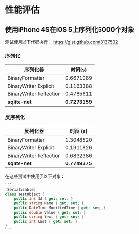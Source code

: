 ﻿# 性能评估

## 使用iPhone 4S在iOS 5上序列化5000个对象

测试使用以下代码执行： https://gist.github.com/3137502

### 序列化

| 序列化器                | 时间(s)       |
| ----------------------- | ------------- |
| BinaryFormatter         | 0.6671089     |
| BinaryWriter Explicit   | 0.1163388     |
| BinaryWriter Reflection | 0.4785611     |
| **sqlite-net**          | **0.7273159** |

### 反序列化

| 反列化器                | 时间 (s)      |
| ----------------------- | ------------- |
| BinaryFormatter         | 1.3048520     |
| BinaryWriter Explicit   | 0.1911826     |
| BinaryWriter Reflection | 0.6832386     |
| **sqlite-net**          | **0.7749375** |

在这些测试中使用了以下对象：

~~~c#
```
[Serializable]
class TestObject {		
	public int Id { get; set; }
	public string Name { get; set; }
	public DateTime ModifiedTime { get; set; }
	public double Value { get; set; }
	public string Text { get; set; }
	public int Last { get; set; }
}
```
~~~
